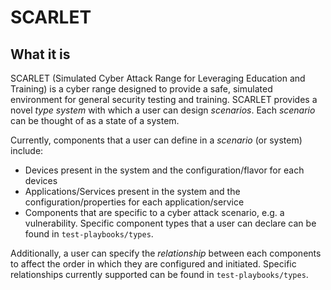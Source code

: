 # SCARLET
## What it is
SCARLET (Simulated Cyber Attack Range for Leveraging Education and Training) is a cyber range designed to provide a safe, simulated environment for general security testing and training. SCARLET provides a novel _type system_ with which a user can design _scenarios_. Each _scenario_ can be thought of as a state of a system.

Currently, components that a user can define in a _scenario_ (or system) include:
- Devices present in the system and the configuration/flavor for each devices
- Applications/Services present in the system and the configuration/properties for each application/service
- Components that are specific to a cyber attack scenario, e.g. a vulnerability.
Specific component types that a user can declare can be found in `test-playbooks/types`.

Additionally, a user can specify the _relationship_ between each components to affect the order in which they are configured and initiated.
Specific relationships currently supported can be found in `test-playbooks/types`.
